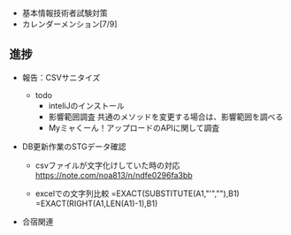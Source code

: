 - 基本情報技術者試験対策
- カレンダーメンション[7/9]


## 進捗
- 報告：CSVサニタイズ
    - todo
        - inteliJのインストール
        - 影響範囲調査
            共通のメソッドを変更する場合は、影響範囲を調べる
        - Myミャくーん！アップロードのAPIに関して調査

- DB更新作業のSTGデータ確認
    - csvファイルが文字化けしていた時の対応
        https://note.com/noa813/n/ndfe0296fa3bb

    - excelでの文字列比較
        =EXACT(SUBSTITUTE(A1,"'",""),B1)
        =EXACT(RIGHT(A1,LEN(A1)-1),B1)

- 合宿関連
    